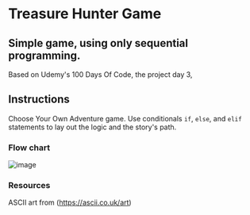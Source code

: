 # Treasure Hunter Game 
## Simple game, using only sequential programming.

Based on Udemy's 100 Days Of Code, the project day 3, 

## Instructions
Choose Your Own Adventure game. Use conditionals `if`, `else`, and `elif` statements to lay out the logic and the story's path. 
### Flow chart
![image](https://github.com/rox-streuli/treasure-hunter-1/assets/92250156/aeb514c3-2090-434b-9677-8c61b266f0ad)


### Resources
ASCII art from (https://ascii.co.uk/art)
